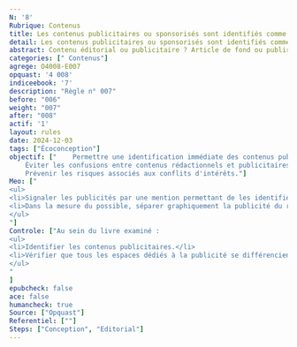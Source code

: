 ```yaml
---
N: '8'
Rubrique: Contenus
title: Les contenus publicitaires ou sponsorisés sont identifiés comme tels. 
detail: Les contenus publicitaires ou sponsorisés sont identifiés comme tels. 
abstract: Contenu éditorial ou publicitaire ? Article de fond ou publireportage ? Avis impartial ou billet sponsorisé ? Mieux vaut préciser de quoi il s’agit, ainsi les lectrices et lecteurs sauront à quoi s’en tenir et n’auront rien à vous reprocher.
categories: [" Contenus"]
agrege: O4008-E007
opquast: '4 008'
indiceebook: '7'
description: "Règle n° 007"
before: "006"
weight: "007"
after: "008"
actif: '1'
layout: rules
date: 2024-12-03
tags: ["Écoconception"]
objectif: ["    Permettre une identification immédiate des contenus publicitaires ou sponsorisés.", "
    Éviter les confusions entre contenus rédactionnels et publicitaires.", "
    Prévenir les risques associés aux conflits d'intérêts."]
Meo: ["
<ul>
<li>Signaler les publicités par une mention permettant de les identifier (publicité, pub, partenariats…).</li>
<li>Dans la mesure du possible, séparer graphiquement la publicité du reste du contenu.</li> 
</ul>
"]
Controle: ["Au sein du livre examiné :
<ul>
<li>Identifier les contenus publicitaires.</li>
<li>Vérifier que tous les espaces dédiés à la publicité se différencient du reste du contenu et comportent une mention permettant de les identifier sans ambiguïté  ; : typiquement, la mention «  publicité  ; » affichée au-dessus ou en dessous du contenu concerné.</li> 
</ul>
"
]
epubcheck: false
ace: false
humancheck: true
Source: ["Opquast"]
Referentiel: [""]
Steps: ["Conception", "Editorial"]
---
```

